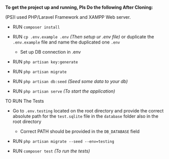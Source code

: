 **To get the project up and running, Pls Do the following After Cloning:**

(PS)I used PHP/Laravel Framework and XAMPP Web server.

- RUN `composer install`

- RUN `cp .env.example .env` _(Then setup ur .env file)_ 
or duplicate the `.env.example` file and name the duplicated one `.env`

    - Set up DB connection in .env

- RUN `php artisan key:generate`

- RUN `php artisan migrate`

- RUN `php artisan db:seed` _(Seed some data to your db)_

- RUN `php artisan serve` _(To start the application)_

TO RUN The Tests

- Go to `.env.testing` located on the root directory and provide the correct absolute path for the 
`test.sqlite` file in the `database` folder also in the root directory
    - Correct PATH should be provided in the `DB_DATABASE` field

- RUN `php artisan migrate --seed --env=testing`

- RUN `composer test` _(To run the tests)_
